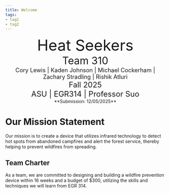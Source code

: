 ```yaml
---
title: Welcome
tags:
- tag1
- tag2
---
```

<center>
<font size= "8">Heat Seekers</font><br>
<font size= "6">Team 310</font><br>
<font size= "4"> Cory Lewis | Kaden Johnson | Michael Cockerham | Zachary Stradling | Rishik Atluri </font><br>
<font size= "5"> Fall 2025 </font><br>
<font size= "5"> ASU | EGR314 | Professor Suo </font><br>
**Submission: 12/05/2025**
</center>

# Our Mission Statement
Our mission is to create a device that utilizes infrared technology to detect hot spots from abandoned campfires and alert the forest service, thereby helping to prevent wildfires from spreading.
## Team Charter
As a team, we are committed to designing and building a wildfire prevention device within 16 weeks and a budget of $300, utilizing the skills and techniques we will learn from EGR 314.
